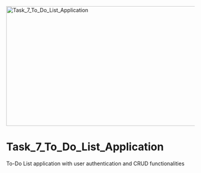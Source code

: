 <img src="https://socialify.git.ci/Thandekaportiap/Task_7_To_Do_List_Application/image?language=1&owner=1&name=1&stargazers=1&theme=Light" alt="Task_7_To_Do_List_Application" width="640" height="320" />
<h1>Task_7_To_Do_List_Application</h1>

To-Do List application with user authentication and CRUD functionalities

